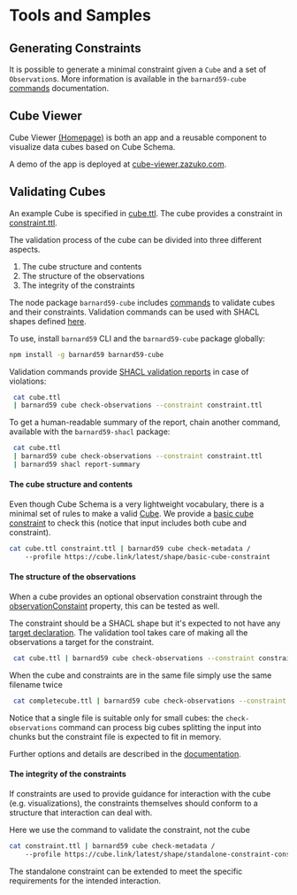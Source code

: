 # Tools and Samples

## Generating Constraints

It is possible to generate a minimal constraint given a `Cube` and a set of `Observation`s.
More information is available in the `barnard59-cube` [commands](https://github.com/zazuko/barnard59/tree/master/packages/cube#commands) documentation.

## Cube Viewer

Cube Viewer [(Homepage)](https://github.com/zazuko/cube-viewer) is both an app and a reusable component to visualize data cubes based on Cube Schema.

A demo of the app is deployed at [cube-viewer.zazuko.com](https://cube-viewer.zazuko.com).

## Validating Cubes

An example Cube is specified in [cube.ttl](cube.ttl). The cube provides a constraint in [constraint.ttl](constraint.ttl).

The validation process of the cube can be divided into three different aspects.

1) The cube structure and contents
2) The structure of the observations
3) The integrity of the constraints

The node package `barnard59-cube` includes [commands](https://github.com/zazuko/barnard59/tree/master/packages/cube#commands) to validate cubes and their constraints. Validation commands can be used with SHACL shapes defined [here](https://github.com/zazuko/cube-link/tree/main/validation).

To use, install `barnard59` CLI and the `barnard59-cube` package globally: 

```bash
npm install -g barnard59 barnard59-cube
```

Validation commands provide [SHACL validation reports](https://www.w3.org/TR/shacl/#validation-report) in case of violations:

<aside class='example' title='Validate `cube.ttl` by using the constraint in `constraint.ttl`'>
 

```bash
 cat cube.ttl 
 | barnard59 cube check-observations --constraint constraint.ttl
```

</aside>

To get a human-readable summary of the report, chain another command, available with the `barnard59-shacl` package:

<aside class='example' title='Validation with summary of report'>
 

```bash
 cat cube.ttl 
 | barnard59 cube check-observations --constraint constraint.ttl
 | barnard59 shacl report-summary 
```

</aside>


#### The cube structure and contents
Even though Cube Schema is a very lightweight vocabulary, there is a minimal set of rules to make a valid [Cube](#Cube). We provide a [basic cube constraint](https://cube.link/latest/shape/basic-cube-constraint) to check this (notice that input includes both cube and constraint).

<aside class='example' title='Validate cube using `basic-cube-constraint`'>
 

```bash
cat cube.ttl constraint.ttl | barnard59 cube check-metadata /
    --profile https://cube.link/latest/shape/basic-cube-constraint
```

</aside>


#### The structure of the observations

When a cube provides an optional observation constraint through the [observationConstaint](#observationConstraint) property, this can be tested as well.

The constraint should be a SHACL shape but it's expected to not have any [target declaration](https://www.w3.org/TR/shacl/#targets).
The validation tool takes care of making all the observations a target for the constraint.

<aside class='example' title='Validate `cube.ttl` by using the constraint in `constraint.ttl`'>
 

```bash
 cat cube.ttl | barnard59 cube check-observations --constraint constraint.ttl
```

</aside>

<aside class='example' title='Validate a Cube with inline constraints'>
When the cube and constraints are in the same file simply use the same filename twice

```bash
 cat completecube.ttl | barnard59 cube check-observations --constraint completecube.ttl
```

</aside>

Notice that a single file is suitable only for small cubes: the `check-observations` command can process big cubes splitting the input into chunks but the constraint file is expected to fit in memory.

Further options and details are described in the [documentation](https://github.com/zazuko/barnard59/tree/master/packages/cube#check-observations). 

#### The integrity of the constraints
If constraints are used to provide guidance for interaction with the cube (e.g. visualizations), the constraints themselves should conform to a structure that interaction can deal with.

<aside class='example' title='Validate a CubeConstraint with a constraint'>
Here we use the command to validate the constraint, not the cube

```bash
cat constraint.ttl | barnard59 cube check-metadata /
    --profile https://cube.link/latest/shape/standalone-constraint-constraint
```

</aside>

The standalone constraint can be extended to meet the specific requirements for the intended interaction.
